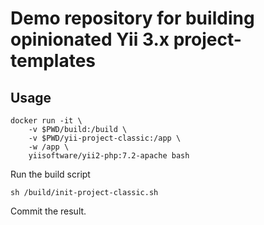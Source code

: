 # Demo repository for building opinionated Yii 3.x project-templates

## Usage

    docker run -it \
        -v $PWD/build:/build \
        -v $PWD/yii-project-classic:/app \
        -w /app \
        yiisoftware/yii2-php:7.2-apache bash

Run the build script

    sh /build/init-project-classic.sh

Commit the result.
